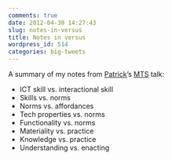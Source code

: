 ```yaml
---
comments: true
date: 2012-04-30 14:27:43
slug: notes-in-versus
title: Notes in versus
wordpress_id: 514
categories: big-tweets
---
```


A summary of my notes from [Patrick](http://www.yulipatrickhsieh.org/)’s [MTS](http://www.communication.northwestern.edu/programs/phd_media_technology_society/) talk:

- ICT skill vs. interactional skill
- Skills vs. norms
- Norms vs. affordances
- Tech properties vs. norms
- Functionality vs. norms
- Materiality vs. practice
- Knowledge vs. practice
- Understanding vs. enacting

